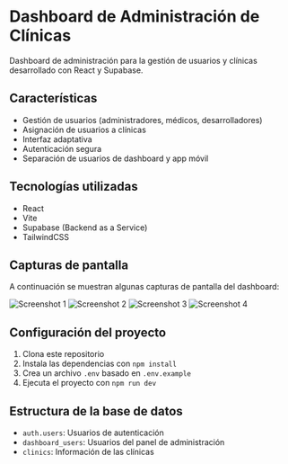 # Dashboard de Administración de Clínicas

Dashboard de administración para la gestión de usuarios y clínicas desarrollado con React y Supabase.

## Características

- Gestión de usuarios (administradores, médicos, desarrolladores)
- Asignación de usuarios a clínicas
- Interfaz adaptativa
- Autenticación segura
- Separación de usuarios de dashboard y app móvil

## Tecnologías utilizadas

- React
- Vite
- Supabase (Backend as a Service)
- TailwindCSS

## Capturas de pantalla

A continuación se muestran algunas capturas de pantalla del dashboard:

![Screenshot 1](image1)
![Screenshot 2](image2)
![Screenshot 3](image3)
![Screenshot 4](image4)

## Configuración del proyecto

1. Clona este repositorio
2. Instala las dependencias con `npm install`
3. Crea un archivo `.env` basado en `.env.example`
4. Ejecuta el proyecto con `npm run dev`

## Estructura de la base de datos

- `auth.users`: Usuarios de autenticación
- `dashboard_users`: Usuarios del panel de administración
- `clinics`: Información de las clínicas
